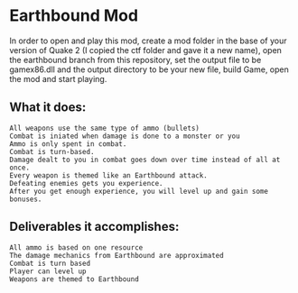 
# Earthbound Mod <br />
In order to open and play this mod, create a mod folder in the base of your version of Quake 2 (I copied the ctf folder and gave it a new name), open the earthbound branch from this repository, set the output file to be gamex86.dll and the output directory to be your new file, build Game, open the mod and start playing. <br />
  ## What it does: <br />
    All weapons use the same type of ammo (bullets)
    Combat is iniated when damage is done to a monster or you
    Ammo is only spent in combat.
    Combat is turn-based.
    Damage dealt to you in combat goes down over time instead of all at once.
    Every weapon is themed like an Earthbound attack.
    Defeating enemies gets you experience.
    After you get enough experience, you will level up and gain some bonuses.
  ## Deliverables it accomplishes: <br />
    All ammo is based on one resource
    The damage mechanics from Earthbound are approximated
    Combat is turn based
    Player can level up
    Weapons are themed to Earthbound

